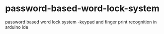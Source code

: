 # password-based-word-lock-system
password based word lock system -keypad and finger print recognition in arduino ide
